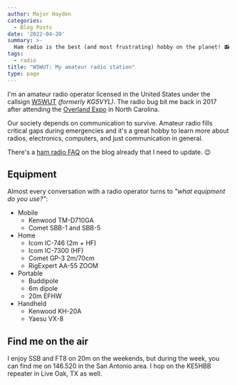 ```yaml
---
author: Major Hayden
categories:
  - Blog Posts
date: '2022-04-20'
summary: >-
  Ham radio is the best (and most frustrating) hobby on the planet! 📻
tags:
  - radio
title: "W5WUT: My amateur radio station"
type: page
---
```


I'm an amateur radio operator licensed in the United States under the callsign [W5WUT]
_(formerly KG5VYL)_. The radio bug bit me back in 2017 after attending the [Overland
Expo] in North Carolina.

Our society depends on communication to survive. Amateur radio fills critical gaps
during emergencies and it's a great hobby to learn more about radios, electronics,
computers, and just communication in general.

There's a [ham radio FAQ] on the blog already that I need to update. 😉

## Equipment

Almost every conversation with a radio operator turns to _"what equipment do you use?"_:

* Mobile
  * Kenwood TM-D710GA
  * Comet SBB-1 and SBB-5
* Home
  * Icom IC-746 (2m + HF)
  * Icom IC-7300 (HF)
  * Comet GP-3 2m/70cm
  * RigExpert AA-55 ZOOM
* Portable
  * Buddipole
  * 6m dipole
  * 20m EFHW
* Handheld
  * Kenwood KH-20A
  * Yaesu VX-8

## Find me on the air

I enjoy SSB and FT8 on 20m on the weekends, but during the week, you can find me on
146.520 in the San Antonio area. I hop on the KE5HBB repeater in Live Oak, TX as well.

[W5WUT]: https://wireless2.fcc.gov/UlsApp/UlsSearch/license.jsp?licKey=3980566
[Overland Expo]: https://www.overlandexpo.com/
[ham radio FAQ]: /ham-radio-faq/
